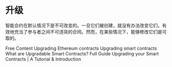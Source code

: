# 升级

智能合约在默认情况下是不可改变的。一旦它们被创建，就没有办法改变它们，有效地充当了参与者之间不可违背的合同。然而，在某些情况下，能够修改它们是可取的。

<ResourceGroupTitle>Free Content</ResourceGroupTitle>
<BadgeLink colorScheme='yellow' badgeText='Read' href='https://ethereum.org/en/developers/docs/smart-contracts/upgrading/'>Upgrading Ethereum contracts</BadgeLink>
<BadgeLink colorScheme='yellow' badgeText='Read' href='https://docs.openzeppelin.com/learn/upgrading-smart-contracts'>Upgrading smart contracts</BadgeLink>
<BadgeLink colorScheme='yellow' badgeText='Read' href='https://moralis.io/what-are-upgradable-smart-contracts-full-guide/'>What are Upgradable Smart Contracts? Full Guide</BadgeLink>
<BadgeLink badgeText='Watch' href='https://youtu.be/bdXJmWajZRY'>Upgrading your Smart Contracts | A Tutorial & Introduction</BadgeLink>
